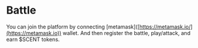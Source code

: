 # Battle

You can join the platform by connecting \[metamask]\([https://metamask.io/](https://metamask.io)) wallet. And then register the battle, play/attack, and earn $SCENT tokens.
